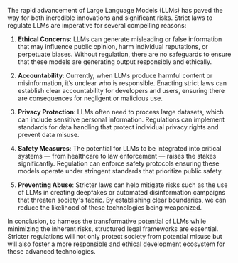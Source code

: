 The rapid advancement of Large Language Models (LLMs) has paved the way for both incredible innovations and significant risks. Strict laws to regulate LLMs are imperative for several compelling reasons: 

1. **Ethical Concerns**: LLMs can generate misleading or false information that may influence public opinion, harm individual reputations, or perpetuate biases. Without regulation, there are no safeguards to ensure that these models are generating output responsibly and ethically.

2. **Accountability**: Currently, when LLMs produce harmful content or misinformation, it’s unclear who is responsible. Enacting strict laws can establish clear accountability for developers and users, ensuring there are consequences for negligent or malicious use.

3. **Privacy Protection**: LLMs often need to process large datasets, which can include sensitive personal information. Regulations can implement standards for data handling that protect individual privacy rights and prevent data misuse.

4. **Safety Measures**: The potential for LLMs to be integrated into critical systems — from healthcare to law enforcement — raises the stakes significantly. Regulation can enforce safety protocols ensuring these models operate under stringent standards that prioritize public safety.

5. **Preventing Abuse**: Stricter laws can help mitigate risks such as the use of LLMs in creating deepfakes or automated disinformation campaigns that threaten society's fabric. By establishing clear boundaries, we can reduce the likelihood of these technologies being weaponized.

In conclusion, to harness the transformative potential of LLMs while minimizing the inherent risks, structured legal frameworks are essential. Stricter regulations will not only protect society from potential misuse but will also foster a more responsible and ethical development ecosystem for these advanced technologies.